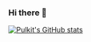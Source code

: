 ### Hi there 👋

<!--
**madaanpulkit/madaanpulkit** is a ✨ _special_ ✨ repository because its `README.md` (this file) appears on your GitHub profile.

Here are some ideas to get you started:

- 🔭 I’m currently working on ...
- 🌱 I’m currently learning ...
- 👯 I’m looking to collaborate on ...
- 🤔 I’m looking for help with ...
- 💬 Ask me about ...
- 📫 How to reach me: ...
- 😄 Pronouns: ...
- ⚡ Fun fact: ...
-->

[![Pulkit's GitHub stats](https://github-readme-stats.madaanpulkit.vercel.app/api?username=madaanpulkit&show_icons=true&count_private=true&theme=tokyonight&bg_color=00000000)](https://github.com/madaanpulkit/github-readme-stats)
